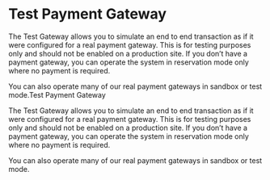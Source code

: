 # Test Payment Gateway

The Test Gateway allows you to simulate an end to end transaction as if it were configured for a real payment gateway. This is for testing purposes only and should not be enabled on a production site. If you don’t have a payment gateway, you can operate the system in reservation mode only where no payment is required.

You can also operate many of our real payment gateways in sandbox or test mode.Test Payment Gateway

The Test Gateway allows you to simulate an end to end transaction as if it were configured for a real payment gateway. This is for testing purposes only and should not be enabled on a production site. If you don’t have a payment gateway, you can operate the system in reservation mode only where no payment is required.

You can also operate many of our real payment gateways in sandbox or test mode.
